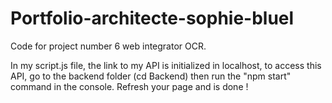 # Portfolio-architecte-sophie-bluel
Code for project number 6 web integrator OCR.

In my script.js file, the link to my API is initialized in localhost,
to access this API, go to the backend folder
(cd Backend)
then run the "npm start" command in the console.
Refresh your page and is done !
